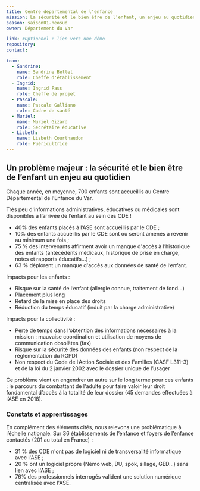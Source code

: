 ```yaml
---
title: Centre départemental de l'enfance
mission: La sécurité et le bien être de l’enfant, un enjeu au quotidien
season: saison01-neosud
owner: Département du Var

link: #Optionnel : lien vers une démo
repository:
contact:

team:
  - Sandrine:
    name: Sandrine Bellet
    role: Cheffe d'établissement
  - Ingrid:
    name: Ingrid Fass
    role: Cheffe de projet
  - Pascale:
    name: Pascale Galliano
    role: Cadre de santé
  - Muriel:
    name: Muriel Gizard
    role: Secrétaire éducative
  - Lizbeth:
    name: Lizbeth Courthaudon
    role: Puéricultrice
---
```


## Un problème majeur : la sécurité et le bien être de l’enfant un enjeu au quotidien

Chaque année, en moyenne, 700 enfants sont accueillis au Centre Départemental de l’Enfance du Var.

Très peu d'informations administratives, éducatives ou médicales sont disponibles à l’arrivée de l’enfant au sein des CDE !
- 40% des enfants placés à l’ASE sont accueillis par le CDE ;
- 10% des enfants accueillis par le CDE sont ou seront amenés à revenir au minimum une fois ;
- 75 % des intervenants affirment avoir un manque d'accès à l’historique des enfants (antécédents
médicaux, historique de prise en charge, notes et rapports éducatifs...) ;
- 63 % déplorent un manque d'accès aux données de santé de l’enfant.

Impacts pour les enfants :
- Risque sur la santé de l’enfant (allergie connue, traitement de fond…)
- Placement plus long
- Retard de la mise en place des droits
- Réduction du temps éducatif (induit par la charge administrative)

Impacts pour la collectivité :
- Perte de temps dans l’obtention des informations nécessaires à la mission : mauvaise coordination et utilisation de moyens de communication obsolètes (fax)
- Risque sur la sécurité des données des enfants (non respect de la réglementation du RGPD)
- Non respect du Code de l’Action Sociale et des Familles (CASF L311-3) et de la loi du 2 janvier 2002 avec le dossier unique de l’usager

Ce problème vient en engendrer un autre sur le long terme pour ces enfants : le parcours du combattant de l'adulte pour faire valoir leur droit fondamental d’accès à la totalité de leur dossier (45 demandes effectuées à l’ASE en 2018).

### Constats et apprentissages

En complément des éléments cités, nous relevons une problématique à l’échelle nationale. Sur 36 établissements de l’enfance et foyers de l’enfance contactés (201 au total en France) :
- 31 % des CDE n'ont pas de logiciel ni de transversalité informatique avec l'ASE ;
- 20 % ont un logiciel propre (Némo web, DU, spok, sillage, GED…) sans lien avec l'ASE ;
- 76% des professionnels interrogés valident une solution numérique centralisée avec l'ASE.
